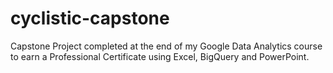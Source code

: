 # cyclistic-capstone

Capstone Project completed at the end of my Google Data Analytics course to earn a Professional Certificate using Excel, BigQuery and PowerPoint.

